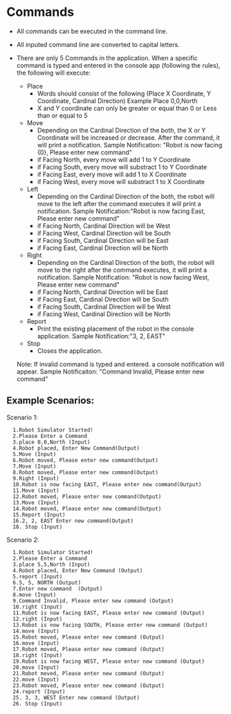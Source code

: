 # Commands

* All commands can be executed in the command line.
* All inputed command line are converted to capital letters.
* There are only 5 Commands in the application. When a specific command is typed and entered in the console app (following the rules), the following will execute:
    * Place
        * Words should consist of the following (Place X Coordinate, Y Coordinate, Cardinal Direction) Example Place 0,0,North
        * X and Y coordinate can only be greater or equal than 0 or Less than or equal to 5
    * Move
        * Depending on the Cardinal Direction of the both, the X or Y Coordinate will be increased or decrease. After the command, it will print a notification. Sample Notification: "Robot is now facing {0}, Please enter new command"
         * if Facing North, every move will add 1 to Y Coordinate
         * if Facing South, every move will substract 1 to Y Coordinate
         * if Facing East, every move will add 1 to X Coordinate
         * if Facing West, every move will substract 1 to X Coordinate
    * Left
        * Depending on the Cardinal Direction of the both, the robot will move to the left after the command executes it will print a notification. Sample Notification:"Robot is now facing East, Please enter new command"
         * if Facing North, Cardinal Direction will be West
         * if Facing West, Cardinal Direction will be South
         * if Facing South, Cardinal Direction will be East
         * if Facing East, Cardinal Direction will be North
    * Right
        * Depending on the Cardinal Direction of the both, the robot will move to the right after the command executes, it will print a notification. Sample Notification: "Robot is now facing West, Please enter new command"
         * if Facing North, Cardinal Direction will be East
         * if Facing East, Cardinal Direction will be South
         * if Facing South, Cardinal Direction will be West
         * if Facing West, Cardinal Direction will be North
    * Report
        * Print the existing placement of the robot in the console application. Sample Notification:"3, 2, EAST"
    * Stop
        * Closes the application.

    Note: If invalid command is typed and entered. a console notification will appear. Sample Notificaiton: "Command Invalid, Please enter new command"


## Example Scenarios:

  Scenario 1:
  
      1.Robot Simulator Started!
      2.Please Enter a Command
      3.place 0,0,North (Input)
      4.Robot placed, Enter New Command(Output)
      5.Move (Input)
      6.Robot moved, Please enter new command(Output)
      7.Move (Input)
      8.Robot moved, Please enter new command(Output)
      9.Right (Input)
      10.Robot is now facing EAST, Please enter new command(Output)
      11.Move (Input)
      12.Robot moved, Please enter new command(Output)
      13.Move (Input)
      14.Robot moved, Please enter new command(Output)
      15.Report (Input)
      16.2, 2, EAST Enter new command(Output)
      18. Stop (Input)

  Scenario 2:
  
      1.Robot Simulator Started! 
      2.Please Enter a Command
      3.place 5,5,North (Input)
      4.Robot placed, Enter New Command (Output)
      5.report (Input)
      6.5, 5, NORTH (Output)
      7.Enter new command  (Output)
      8.move (Input)
      9.Command Invalid, Please enter new command (Output)
      10.right (Input)
      11.Robot is now facing EAST, Please enter new command (Output)
      12.right (Input)
      13.Robot is now facing SOUTH, Please enter new command (Output)
      14.move (Input)
      15.Robot moved, Please enter new command (Output)
      16.move (Input)
      17.Robot moved, Please enter new command (Output)
      18.right (Input)
      19.Robot is now facing WEST, Please enter new command (Output) 
      20.move (Input)
      21.Robot moved, Please enter new command (Output)
      22.move (Input)
      23.Robot moved, Please enter new command (Output)
      24.report (Input)
      25. 3, 3, WEST Enter new command (Output)
      26. Stop (Input)